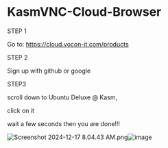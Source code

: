 # KasmVNC-Cloud-Browser
STEP 1 

Go to: https://cloud.vocon-it.com/products

STEP 2 

Sign up with github or google

STEP3

scroll down to Ubuntu Deluxe @ Kasm,

click on it

wait a few seconds then you are done!!!

<img src="blob:chrome-untrusted://media-app/29a8a327-efc9-4296-83c8-8706c15379ad" alt="Screenshot 2024-12-17 8.04.43 AM.png"/>![image](https://github.com/user-attachments/assets/6ad9ea43-f244-4070-b094-7841c118718d)
